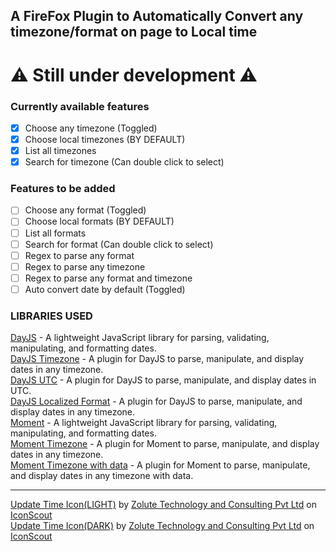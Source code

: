 ## A FireFox Plugin to Automatically Convert any timezone/format on page to Local time 

# :warning: Still under development :warning:
### Currently available features
- [x] Choose any timezone (Toggled)
- [x] Choose local timezones (BY DEFAULT)
- [x] List all timezones
- [x] Search for timezone (Can double click to select)
### Features to be added
- [ ] Choose any format (Toggled)
- [ ] Choose local formats (BY DEFAULT)
- [ ] List all formats
- [ ] Search for format (Can double click to select)
- [ ] Regex to parse any format
- [ ] Regex to parse any timezone
- [ ] Regex to parse any format and timezone
- [ ] Auto convert date by default (Toggled)

### LIBRARIES USED
[DayJS](https://day.js.org/) - A lightweight JavaScript library for parsing, validating, manipulating, and formatting dates.<br>
[DayJS Timezone](https://day.js.org/docs/en/timezone/timezone) - A plugin for DayJS to parse, manipulate, and display dates in any timezone.<br>
[DayJS UTC](https://day.js.org/docs/en/utc/utc) - A plugin for DayJS to parse, manipulate, and display dates in UTC.<br>
[DayJS Localized Format](https://day.js.org/docs/en/plugin/localized-format) - A plugin for DayJS to parse, manipulate, and display dates in any timezone.<br>
[Moment](https://momentjs.com/) - A lightweight JavaScript library for parsing, validating, manipulating, and formatting dates.<br>
[Moment Timezone](https://momentjs.com/timezone/) - A plugin for Moment to parse, manipulate, and display dates in any timezone.<br>
[Moment Timezone with data](https://momentjs.com/timezone/) - A plugin for Moment to parse, manipulate, and display dates in any timezone with data.<br>

----------------
<a href="https://iconscout.com/icons/update-time" target="_blank">Update Time Icon(LIGHT)</a> by <a href="https://iconscout.com/contributors/zolute">Zolute Technology and Consulting Pvt Ltd</a> on <a href="https://iconscout.com">IconScout</a><br>
<a href="https://iconscout.com/icons/update-time" target="_blank">Update Time Icon(DARK)</a> by <a href="https://iconscout.com/contributors/zolute">Zolute Technology and Consulting Pvt Ltd</a> on <a href="https://iconscout.com">IconScout</a>
